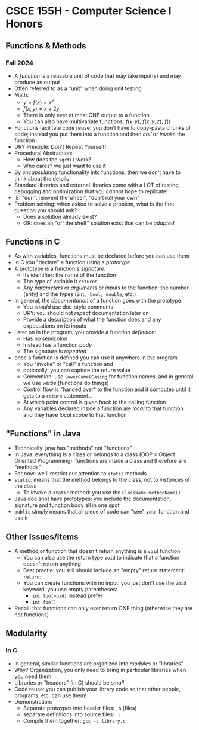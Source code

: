 
# CSCE 155H - Computer Science I Honors
## Functions & Methods
### Fall 2024

* A *function* is a reusable unit of code that may take input(s) and may produce an output
* Often referred to as a "unit" when doing unit testing
* Math:
  * $y = f(x) = x^2$
  * $f(x,y) = x + 2y$
  * There is only ever at most ONE output to a function
  * You can also have multivariate functions: $f(x, y)$, $f(x, y, z)$, $f()$
* Functions facilitate code reuse: you don't have to copy-pasta chunks of code; instead you put them into a function and then *call* or *invoke* the function
* DRY Principle: Don't Repeat Yourself!
* Procedural Abstraction:
  * How does the `sqrt()` work?
  * Who cares?  we just want to use it
* By *encapsulating* functionality into functions, then we don't have to think about the details
* Standard libraries and external libraries come with a LOT of testing, debugging and optimization that you *cannot* hope to replicate!
* IE: "don't reinvent the wheel", "don't roll your own"
* Problem solving: when asked to solve a problem, what is the first question you should ask?
  * Does a solution already exist?
  * OR: does an "off the shelf" solution exist that can be *adapted*

## Functions in C

* As with variables, functions must be declared before you can use them
* In C you "declare" a function using a *prototype*
* A prototype is a function's *signature*:
  * Its identifier: the name of the function
  * The type of variable it `return`s
  * Any *parameters* or *arguments* or *inputs* to the function: the number (arity) and the types (`int, bool, double`, etc.)
* In general, the *documentation* of a function goes with the prototype:
  * You *should* use doc-style comments
  * DRY: you should not *repeat* documentation later on
  * Provide a description of what the function does and any expectations on its inputs
* Later on in the program, you provide a function *definition*:
  * Has no semicolon
  * Instead has a function *body*
  * The signature is *repeated*
* once a function is defined you can use it anywhere in the program
  * You "invoke" or "call" a function and
  * optionally: you can capture the return value
  * Convention: use `lowerCamelCasing` for function names, and in general we use *verbs* (functions do things)
  * Control flow is "handed over" to the function and it computes until it gets to a `return` statement...
  * At which point control is given *back* to the calling function
  * Any variables declared inside a function are *local* to that function and they have *local scope* to that function

## "Functions" in Java

* Technically: java has "methods" not "functions"
* In Java: everything is a class or belongs to a class (OOP = Object Oriented Programming): functions are inside a class and therefore are "methods"
* For now: we'll restrict our attention to `static` methods
* `static`: means that the method belongs to the class, not to *instances* of the class
  * To invoke a `static` method: you use the `ClassName.methodName()`
* Java doe snot have prototypes: you include the documentation, signature and function body all in one spot
* `public` simply means that all piece of code can "see" your function and use it

## Other Issues/Items
* A method or function that doesn't return anything is a `void` function
  * You can also use the return type `void` to indicate that a function doesn't return anything
  * Best practie:  you still should include an "empty" return statement: `return;`
  * You can create functions with no input: you just don't use the `void` keyword, you use empty parentheses:
    * `int foo(void)` instead prefer
    * `int foo()`
* Recall: that functions can only ever return ONE thing (otherwise they are not functions)

## Modularity

### In C

* In general, similar functions are organized into *modules* or "libraries"
* Why?  Organization, you only need to bring in particular libraries when you need them
* Libraries or "headers" (in C) should be *small*
* Code reuse: you can publish your library code so that other people, programs, etc. can use them!
* Demonstration:
  * Separate protoypes into header files: `.h` (files)
  * separate definitions into source files: `.c`
  * Compile them together: `gcc -c library.c`

```text













```
